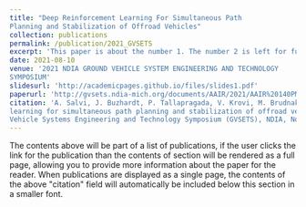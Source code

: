 ```yaml
---
title: "Deep Reinforcement Learning For Simultaneous Path
Planning and Stabilization of Offroad Vehicles"
collection: publications
permalink: /publication/2021_GVSETS
excerpt: 'This paper is about the number 1. The number 2 is left for future work.'
date: 2021-08-10
venue: '2021 NDIA GROUND VEHICLE SYSTEM ENGINEERING AND TECHNOLOGY
SYMPOSIUM'
slidesurl: 'http://academicpages.github.io/files/slides1.pdf'
paperurl: 'http://gvsets.ndia-mich.org/documents/AAIR/2021/AAIR%20140PM%20Deep%20Reinforcement%20Learning%20for%20Simultaneous%20Path%20Planning%20and%20Stabilization%20of%20Offroad%20Vehicles.pdf'
citation: 'A. Salvi, J. Buzhardt, P. Tallapragada, V. Krovi, M. Brudnak, J. M. Smereka, “Deep reinforcement
learning for simultaneous path planning and stabilization of offroad vehicles”, In Proceedings of the Ground
Vehicle Systems Engineering and Technology Symposium (GVSETS), NDIA, Novi, MI, Aug. 10-12, 2021'
---
```


The contents above will be part of a list of publications, if the user clicks the link for the publication than the contents of section will be rendered as a full page, allowing you to provide more information about the paper for the reader. When publications are displayed as a single page, the contents of the above "citation" field will automatically be included below this section in a smaller font.
